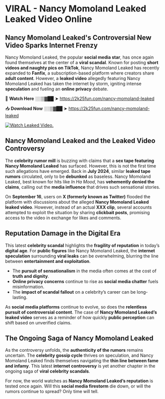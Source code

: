 # VIRAL - Nancy Momoland Leaked Leaked Video Online

## **Nancy Momoland Leaked's Controversial New Video Sparks Internet Frenzy**  

Nancy Momoland Leaked, the popular **social media star**, has once again found themselves at the center of a **viral scandal**. Known for posting **short videos and naughty pics on TikTok**, Nancy Momoland Leaked has recently expanded to **Fanfix**, a subscription-based platform where creators share **adult content**. However, a **leaked video** allegedly featuring Nancy Momoland Leaked has taken the internet by storm, igniting intense **speculation** and fueling an **online privacy** debate.  

🔴 **Watch Here** ░░▒▓██ ➤ https://2k25fun.com/nancy-momoland-leaked  

📥 **Download Now** ░░▒▓██ ➤ https://2k25fun.com/nancy-momoland-leaked  

[![Watch Leaked Video.](https://miro.medium.com/v2/resize:fit:828/format:webp/1*cilzJN44JGOrTw9NJCrNHA.gif "Watch Leaked Video")](https://2k25fun.com/nancy-momoland-leaked)

## **Nancy Momoland Leaked and the Leaked Video Controversy**  

The **celebrity rumor mill** is buzzing with claims that a **sex tape featuring Nancy Momoland Leaked** has surfaced. However, this is not the first time such allegations have emerged. Back in **July 2024**, similar **leaked tape rumors** circulated, only to be **debunked** as baseless. Nancy Momoland Leaked, best known for hits like *In Ha Mood*, has **vehemently denied the claims**, calling out the **media influence** that drives such sensational stories.  

On **September 16**, users on **X (formerly known as Twitter)** flooded the platform with discussions about the alleged **Nancy Momoland Leaked leaked video**. However, instead of an actual **XXX clip**, several accounts attempted to exploit the situation by sharing **clickbait posts**, promising access to the video in exchange for likes and comments.  

## **Reputation Damage in the Digital Era**  

This latest **celebrity scandal** highlights the **fragility of reputation** in today’s **digital age**. For **public figures** like Nancy Momoland Leaked, the **internet speculation** surrounding **viral leaks** can be overwhelming, blurring the line between **entertainment and exploitation**.  

- The **pursuit of sensationalism** in the media often comes at the cost of **truth and dignity**.  
- **Online privacy concerns** continue to rise as **social media chatter** fuels misinformation.  
- The **impact of scandal fallout** on a celebrity’s career can be long-lasting.  

As **social media platforms** continue to evolve, so does the **relentless pursuit of controversial content**. The case of **Nancy Momoland Leaked’s leaked video** serves as a reminder of how quickly **public perception** can shift based on unverified claims.  

## **The Ongoing Saga of Nancy Momoland Leaked**  

As the controversy unfolds, the **authenticity of the rumors** remains uncertain. The **celebrity gossip cycle** thrives on speculation, and Nancy Momoland Leaked finds themselves navigating the **thin line between fame and infamy**. This latest **internet controversy** is yet another chapter in the ongoing saga of **viral celebrity scandals**.  

For now, the world watches as **Nancy Momoland Leaked’s reputation** is tested once again. Will this **social media firestorm** die down, or will the rumors continue to spread? Only time will tell.